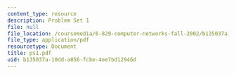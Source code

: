 ```yaml
---
content_type: resource
description: Problem Set 1
file: null
file_location: /coursemedia/6-829-computer-networks-fall-2002/b135037a10dda856fcbe4ee7bd12946d_ps1.pdf
file_type: application/pdf
resourcetype: Document
title: ps1.pdf
uid: b135037a-10dd-a856-fcbe-4ee7bd12946d
---
```

